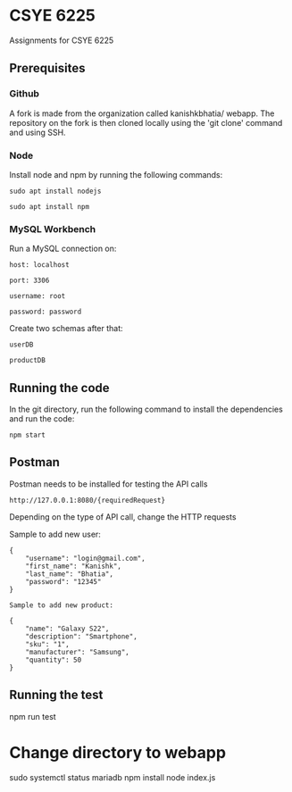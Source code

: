 # CSYE 6225
Assignments for CSYE 6225

## Prerequisites

### Github
A fork is made from the organization called kanishkbhatia/ webapp. The repository on the fork is then cloned locally using the 'git clone' command and using SSH.

### Node
Install node and npm by running the following commands:

```
sudo apt install nodejs

sudo apt install npm
```

### MySQL Workbench
Run a MySQL connection on:
```
host: localhost

port: 3306

username: root

password: password
```

Create two schemas after that:
```
userDB

productDB
```

## Running the code
In the git directory, run the following command to install the dependencies and run the code:
```
npm start
```

## Postman
Postman needs to be installed for testing the API calls
```
http://127.0.0.1:8080/{requiredRequest}
```

Depending on the type of API call, change the HTTP requests

Sample to add new user:
```
{
    "username": "login@gmail.com",
    "first_name": "Kanishk",
    "last_name": "Bhatia",
    "password": "12345"
}

Sample to add new product:

{
    "name": "Galaxy S22",
    "description": "Smartphone",
    "sku": "1",
    "manufacturer": "Samsung",
    "quantity": 50
}
```

## Running the test
npm run test

# Change directory to webapp
sudo systemctl status mariadb
npm install
node index.js